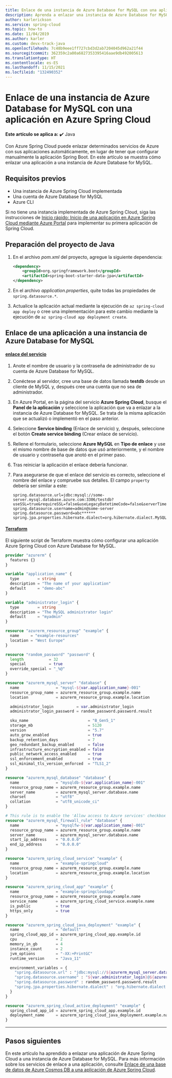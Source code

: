 ```yaml
---
title: Enlace de una instancia de Azure Database for MySQL con una aplicación en Azure Spring Cloud
description: Aprenda a enlazar una instancia de Azure Database for MySQL con una aplicación en Azure Spring Cloud.
author: karlerickson
ms.service: spring-cloud
ms.topic: how-to
ms.date: 11/04/2019
ms.author: karler
ms.custom: devx-track-java
ms.openlocfilehash: 7c48b9eee1ff727cbd3d2ab7204045d962a21f44
ms.sourcegitcommit: 362359c2a00a6827353395416aae9db492005613
ms.translationtype: HT
ms.contentlocale: es-ES
ms.lasthandoff: 11/15/2021
ms.locfileid: "132490352"
---
```

# <a name="bind-an-azure-database-for-mysql-instance-to-your-application-in-azure-spring-cloud"></a>Enlace de una instancia de Azure Database for MySQL con una aplicación en Azure Spring Cloud

**Este artículo se aplica a:** ✔️ Java

Con Azure Spring Cloud puede enlazar determinados servicios de Azure con sus aplicaciones automáticamente, en lugar de tener que configurar manualmente la aplicación Spring Boot. En este artículo se muestra cómo enlazar una aplicación a una instancia de Azure Database for MySQL.

## <a name="prerequisites"></a>Requisitos previos

* Una instancia de Azure Spring Cloud implementada
* Una cuenta de Azure Database for MySQL
* Azure CLI

Si no tiene una instancia implementada de Azure Spring Cloud, siga las instrucciones de [Inicio rápido: Inicio de una aplicación en Azure Spring Cloud mediante Azure Portal](./quickstart.md) para implementar su primera aplicación de Spring Cloud.

## <a name="prepare-your-java-project"></a>Preparación del proyecto de Java

1. En el archivo *pom.xml* del proyecto, agregue la siguiente dependencia:

    ```xml
    <dependency>
        <groupId>org.springframework.boot</groupId>
        <artifactId>spring-boot-starter-data-jpa</artifactId>
    </dependency>
    ```

1. En el archivo *application.properties*, quite todas las propiedades de `spring.datasource.*`.

1. Actualice la aplicación actual mediante la ejecución de `az spring-cloud app deploy` o cree una implementación para este cambio mediante la ejecución de `az spring-cloud app deployment create`.

## <a name="bind-your-app-to-the-azure-database-for-mysql-instance"></a>Enlace de una aplicación a una instancia de Azure Database for MySQL

#### <a name="service-binding"></a>[enlace del servicio](#tab/Service-Binding)
1. Anote el nombre de usuario y la contraseña de administrador de su cuenta de Azure Database for MySQL.

1. Conéctese al servidor, cree una base de datos llamada **testdb** desde un cliente de MySQL y, después cree una cuenta que no sea de administrador.

1. En Azure Portal, en la página del servicio **Azure Spring Cloud**, busque el **Panel de la aplicación** y seleccione la aplicación que va a enlazar a la instancia de Azure Database for MySQL.  Se trata de la misma aplicación que se actualizó o implementó en el paso anterior.

1. Seleccione **Service binding** (Enlace de servicio) y, después, seleccione el botón **Create service binding** (Crear enlace de servicio).

1. Rellene el formulario, seleccione **Azure MySQL** en **Tipo de enlace** y use el mismo nombre de base de datos que usó anteriormente, y el nombre de usuario y contraseña que anotó en el primer paso.

1. Tras reiniciar la aplicación el enlace debería funcionar.

1. Para asegurarse de que el enlace del servicio es correcto, seleccione el nombre del enlace y compruebe sus detalles. El campo `property` debería ser similar a este:

    ```properties
    spring.datasource.url=jdbc:mysql://some-server.mysql.database.azure.com:3306/testdb?useSSL=true&requireSSL=false&useLegacyDatetimeCode=false&serverTimezone=UTC
    spring.datasource.username=admin@some-server
    spring.datasource.password=abc******
    spring.jpa.properties.hibernate.dialect=org.hibernate.dialect.MySQL5InnoDBDialect
    ```

#### <a name="terraform"></a>[Terraform](#tab/Terraform)

El siguiente script de Terraform muestra cómo configurar una aplicación Azure Spring Cloud con Azure Database for MySQL.

```terraform
provider "azurerm" {
  features {}
}

variable "application_name" {
  type        = string
  description = "The name of your application"
  default     = "demo-abc"
}

variable "administrator_login" {
  type        = string
  description = "The MySQL administrator login"
  default     = "myadmin"
}

resource "azurerm_resource_group" "example" {
  name     = "example-resources"
  location = "West Europe"
}

resource "random_password" "password" {
  length           = 32
  special          = true
  override_special = "_%@"
}

resource "azurerm_mysql_server" "database" {
  name                = "mysql-${var.application_name}-001"
  resource_group_name = azurerm_resource_group.example.name
  location            = azurerm_resource_group.example.location

  administrator_login          = var.administrator_login
  administrator_login_password = random_password.password.result

  sku_name                          = "B_Gen5_1"
  storage_mb                        = 5120
  version                           = "5.7"
  auto_grow_enabled                 = true
  backup_retention_days             = 7
  geo_redundant_backup_enabled      = false
  infrastructure_encryption_enabled = false
  public_network_access_enabled     = true
  ssl_enforcement_enabled           = true
  ssl_minimal_tls_version_enforced  = "TLS1_2"
}

resource "azurerm_mysql_database" "database" {
  name                = "mysqldb-${var.application_name}-001"
  resource_group_name = azurerm_resource_group.example.name
  server_name         = azurerm_mysql_server.database.name
  charset             = "utf8"
  collation           = "utf8_unicode_ci"
}

# This rule is to enable the 'Allow access to Azure services' checkbox
resource "azurerm_mysql_firewall_rule" "database" {
  name                = "mysqlfw-${var.application_name}-001"
  resource_group_name = azurerm_resource_group.example.name
  server_name         = azurerm_mysql_server.database.name
  start_ip_address    = "0.0.0.0"
  end_ip_address      = "0.0.0.0"
}

resource "azurerm_spring_cloud_service" "example" {
  name                = "example-springcloud"
  resource_group_name = azurerm_resource_group.example.name
  location            = azurerm_resource_group.example.location
}

resource "azurerm_spring_cloud_app" "example" {
  name                = "example-springcloudapp"
  resource_group_name = azurerm_resource_group.example.name
  service_name        = azurerm_spring_cloud_service.example.name
  is_public           = true
  https_only          = true
}

resource "azurerm_spring_cloud_java_deployment" "example" {
  name                = "default"
  spring_cloud_app_id = azurerm_spring_cloud_app.example.id
  cpu                 = 2
  memory_in_gb        = 4
  instance_count      = 2
  jvm_options         = "-XX:+PrintGC"
  runtime_version     = "Java_11"

  environment_variables = {
    "spring.datasource.url" : "jdbc:mysql://${azurerm_mysql_server.database.fqdn}:3306/${azurerm_mysql_database.database.name}?useSSL=true&requireSSL=false&useLegacyDatetimeCode=false&serverTimezone=UTC"
    "spring.datasource.username" : "${var.administrator_login}@${azurerm_mysql_server.database.name}"
    "spring.datasource.password" : random_password.password.result
    "spring.jpa.properties.hibernate.dialect" : "org.hibernate.dialect.MySQL5InnoDBDialect"
  }
}

resource "azurerm_spring_cloud_active_deployment" "example" {
  spring_cloud_app_id = azurerm_spring_cloud_app.example.id
  deployment_name     = azurerm_spring_cloud_java_deployment.example.name
}
```

---

## <a name="next-steps"></a>Pasos siguientes

En este artículo ha aprendido a enlazar una aplicación de Azure Spring Cloud a una instancia de Azure Database for MySQL. Para más información sobre los servicios de enlace a una aplicación, consulte [Enlace de una base de datos de Azure Cosmos DB a una aplicación de Azure Spring Cloud](./how-to-bind-cosmos.md).
